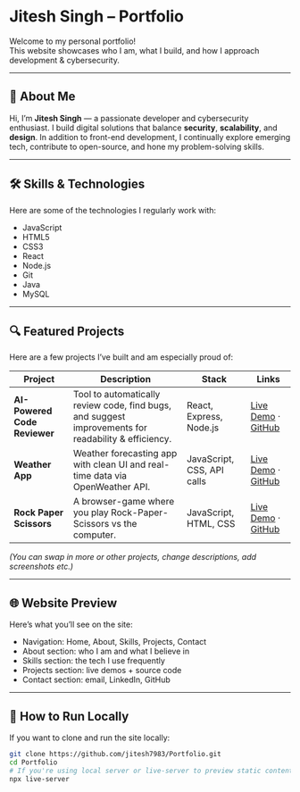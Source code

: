 # Jitesh Singh – Portfolio

Welcome to my personal portfolio!  
This website showcases who I am, what I build, and how I approach development & cybersecurity.

---

## 👤 About Me

Hi, I’m **Jitesh Singh** — a passionate developer and cybersecurity enthusiast. I build digital solutions that balance **security**, **scalability**, and **design**. In addition to front-end development, I continually explore emerging tech, contribute to open-source, and hone my problem-solving skills.

---

## 🛠 Skills & Technologies

Here are some of the technologies I regularly work with:

- JavaScript  
- HTML5  
- CSS3  
- React  
- Node.js  
- Git  
- Java  
- MySQL  

---

## 🔍 Featured Projects

Here are a few projects I’ve built and am especially proud of:

| Project | Description | Stack | Links |
|---|---|---|---|
| **AI-Powered Code Reviewer** | Tool to automatically review code, find bugs, and suggest improvements for readability & efficiency. | React, Express, Node.js | [Live Demo](https://coderevie.netlify.app) · [GitHub](https://github.com/jitesh7983) |
| **Weather App** | Weather forecasting app with clean UI and real-time data via OpenWeather API. | JavaScript, CSS, API calls | [Live Demo](https://jitesh7983.github.io/weather-app-js/weather-app-js/index.html) · [GitHub](https://jitesh7983.github.io/weather-app-js/weather-app-js/) |
| **Rock Paper Scissors** | A browser-game where you play Rock-Paper-Scissors vs the computer. | JavaScript, HTML, CSS | [Live Demo](https://jitesh7983.github.io/Game/js_projects/index.html) · [GitHub](https://github.com/jitesh7983.github.io/Game/js_projects/) |

*(You can swap in more or other projects, change descriptions, add screenshots etc.)*

---

## 🌐 Website Preview

Here’s what you’ll see on the site:  
- Navigation: Home, About, Skills, Projects, Contact  
- About section: who I am and what I believe in  
- Skills section: the tech I use frequently  
- Projects section: live demos + source code  
- Contact section: email, LinkedIn, GitHub

---

## 🚀 How to Run Locally

If you want to clone and run the site locally:

```bash
git clone https://github.com/jitesh7983/Portfolio.git
cd Portfolio
# If you're using local server or live-server to preview static content
npx live-server
